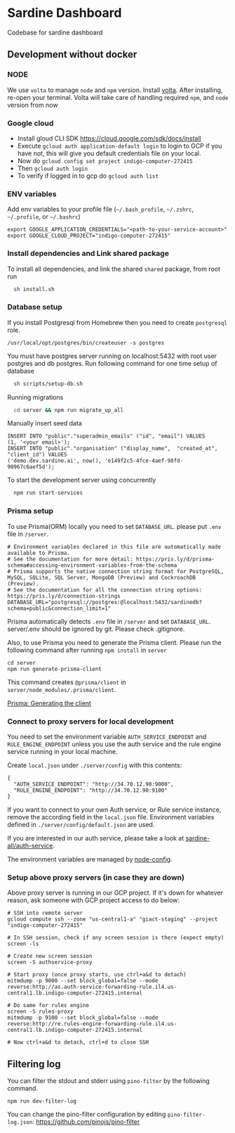 # Sardine Dashboard

Codebase for sardine dashboard

## Development without docker

### NODE

We use `volta` to manage `node` and `npm` version. Install [volta](https://docs.volta.sh/guide/getting-started). After installing, re-open your terminal. Volta will take care of handling required `npm`, and `node` version from now

### Google cloud

- Install gloud CLI SDK https://cloud.google.com/sdk/docs/install
- Execute `gcloud auth application-default login` to login to GCP if you have not, this will give you default credentials file
  on your local.
- Now do `gcloud config set project indigo-computer-272415`
- Then `gcloud auth login`
- To verify if logged in to gcp do `gcloud auth list`

### ENV variables

Add env variables to your profile file (`~/.bash_profile`, `~/.zshrc`, `~/.profile`, or `~/.bashrc`)

```
export GOOGLE_APPLICATION_CREDENTIALS="<path-to-your-service-account>"
export GOOGLE_CLOUD_PROJECT="indigo-computer-272415"
```

### Install dependencies and Link shared package

To install all dependencies, and link the shared `shared` package, from root run

```bash
  sh install.sh
```

### Database setup

If you install Postgresql from Homebrew then you need to create `postgresql` role.

```
/usr/local/opt/postgres/bin/createuser -s postgres
```

You must have postgres server running on localhost:5432
with root user postgres and db postgres. Run following command for one time setup of database

```bash
  sh scripts/setup-db.sh
```

Running migrations

```bash
  cd server && npm run migrate_up_all
```

Manually insert seed data

```
INSERT INTO "public"."superadmin_emails" ("id", "email") VALUES
(1, '<your email>');
INSERT INTO "public"."organisation" ("display_name",  "created_at", "client_id") VALUES
('demo.dev.sardine.ai', now(), 'e149f2c5-4fce-4aef-98fd-90967c6aef5d');
```

To start the development server using concurrently

```bash
  npm run start-services
```

### Prisma setup

To use Prisma(ORM) locally you need to set `DATABASE_URL`. please put `.env` file in `/server`.

```server/.env
# Environment variables declared in this file are automatically made available to Prisma.
# See the documentation for more detail: https://pris.ly/d/prisma-schema#accessing-environment-variables-from-the-schema
# Prisma supports the native connection string format for PostgreSQL, MySQL, SQLite, SQL Server, MongoDB (Preview) and CockroachDB (Preview).
# See the documentation for all the connection string options: https://pris.ly/d/connection-strings
DATABASE_URL="postgresql://postgres:@localhost:5432/sardinedb?schema=public&connection_limit=1"
```

Prisma automatically detects `.env` file in `/server` and set `DATABASE_URL`.
server/.env should be ignored by git. Please check .gitignore.

Also, to use Prisma you need to generate the Prisma client. Please run the following command after running `npm install` in `server`

```
cd server
npm run generate-prisma-client
```

This command creates `@prisma/client` in `server/node_modules/.prisma/client`.

[Prisma: Generating the client](https://www.prisma.io/docs/concepts/components/prisma-client/working-with-prismaclient/generating-prisma-client)

### Connect to proxy servers for local development

You need to set the environment variable `AUTH_SERVICE_ENDPOINT` and `RULE_ENGINE_ENDPOINT` unless you use the auth service and the rule engine service running in your local machine.

Create `local.json` under `./server/config` with this contents:

```
{
  "AUTH_SERVICE_ENDPOINT": "http://34.70.12.90:9000",
  "RULE_ENGINE_ENDPOINT": "http://34.70.12.90:9100"
}
```

If you want to connect to your own Auth service, or Rule service instance, remove the according field in the `local.json` file. Environment variables defined in `./server/config/default.json` are used.

If you are interested in our auth service, please take a look at [sardine-all/auth-service](https://github.com/sardine-ai/sardine-all/tree/master/src/go/cmd/auth-service).

The environment variables are managed by [node-config](https://github.com/lorenwest/node-config).

### Setup above proxy servers (in case they are down)

Above proxy server is running in our GCP project. If it's down for whatever reason, ask someone with GCP project access to do below:

```
# SSH into remote server
gcloud compute ssh --zone "us-central1-a" "giact-staging" --project "indigo-computer-272415"

# In SSH session, check if any screen session is there (expect empty)
screen -ls

# Create new screen session
screen -S authservice-proxy

# Start proxy (once proxy starts, use ctrl+a&d to detach)
mitmdump -p 9000 --set block_global=false --mode reverse:http://as.auth-service-forwarding-rule.il4.us-central1.lb.indigo-computer-272415.internal

# Do same for rules engine
screen -S rules-proxy
mitmdump -p 9100 --set block_global=false --mode reverse:http://re.rules-engine-forwarding-rule.il4.us-central1.lb.indigo-computer-272415.internal

# Now ctrl+a&d to detach, ctrl+d to close SSH
```

## Filtering log

You can filter the stdout and stderr using `pino-filter` by the following command.

```
npm run dev-filter-log
```

You can change the pino-filter configuration by editing `pino-filter-log.json`: https://github.com/pinojs/pino-filter
